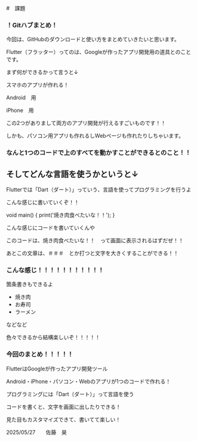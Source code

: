 #　課題　
### ！Gitハブまとめ！

今回は、GitHubのダウンロードと使い方をまとめていきたいと思います。

Flutter（フラッター）ってのは、Googleが作ったアプリ開発用の道具とのことです。

まず何ができるかって言うと↓

スマホのアプリが作れる！

Android　用

iPhone　用

この2つがありまして両方のアプリ開発が行えるすごいものです！！ 

しかも、パソコン用アプリも作れるしWebページも作れたりしちゃいます。

### なんと1つのコードで上のすべてを動かすことができるとのこと！！

## そしてどんな言語を使うかというと↓

Flutterでは「Dart（ダート）」っていう、言語を使ってプログラミングを行うよ

こんな感じに書いていくぞ！！

void main() {
  print('焼き肉食べたいな！！');
}

こんな感じにコードを書いていくんや

このコードは、焼き肉食べたいな！！　って画面に表示されるはずだぜ！！

あとこの文章は、＃＃＃　とか打つと文字を大きくすることができる！！

### こんな感じ！！！！！！！！！！！

箇条書きもできるよ

- 焼き肉
- お寿司
- ラーメン

などなど

色々できるから結構楽しいぞ！！！！！


### 今回のまとめ！！！！！

FlutterはGoogleが作ったアプリ開発ツール

Android・iPhone・パソコン・Webのアプリが1つのコードで作れる！

プログラミングには「Dart（ダート）」って言語を使う

コードを書くと、文字を画面に出したりできる！

見た目もカスタマイズできて、書いてて楽しい！

2025/05/27　　佐藤　昊
